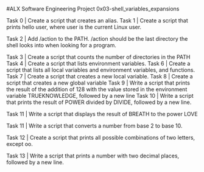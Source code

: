 #ALX Software Engineering Project 0x03-shell_variables_expansions

Task 0 | Create a script that creates an alias.
 Task 1 | Create a script that prints hello user, where user is the current Linux user.


Task 2 | Add /action to the PATH. /action should be the last directory the shell looks into when looking for a program.


 Task 3 | Create a script that counts the number of directories in the PATH
Task 4 | Create a script that lists environment variables.
 Task 6 | Create a script that lists all local variables and environment variables, and functions.
Task 7 | Create a script that creates a new local variable.
Task 8 | Create a script that creates a new global variable
 Task 9 | Write a script that prints the result of the addition of 128 with the value stored in the environment variable TRUEKNOWLEDGE, followed by a new line
Task 10 |  Write a script that prints the result of POWER divided by DIVIDE, followed by a new line.


 Task 11 | Write a script that displays the result of BREATH to the power LOVE


 Task 11 | Write a script that converts a number from base 2 to base 10.


 Task 12 | Create a script that prints all possible combinations of two letters, except oo.


 Task 13 | Write a script that prints a number with two decimal places, followed by a new line.


